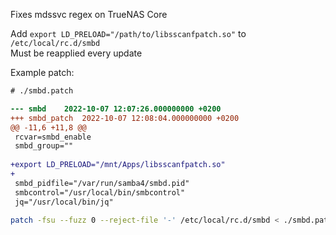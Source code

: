 Fixes mdssvc regex on TrueNAS Core

Add `export LD_PRELOAD="/path/to/libsscanfpatch.so"` to `/etc/local/rc.d/smbd`  
Must be reapplied every update

Example patch:

```diff
# ./smbd.patch

--- smbd	2022-10-07 12:07:26.000000000 +0200
+++ smbd_patch	2022-10-07 12:08:04.000000000 +0200
@@ -11,6 +11,8 @@
 rcvar=smbd_enable
 smbd_group=""
 
+export LD_PRELOAD="/mnt/Apps/libsscanfpatch.so"
+
 smbd_pidfile="/var/run/samba4/smbd.pid"
 smbcontrol="/usr/local/bin/smbcontrol"
 jq="/usr/local/bin/jq"
```

```bash
patch -fsu --fuzz 0 --reject-file '-' /etc/local/rc.d/smbd < ./smbd.patch
```
